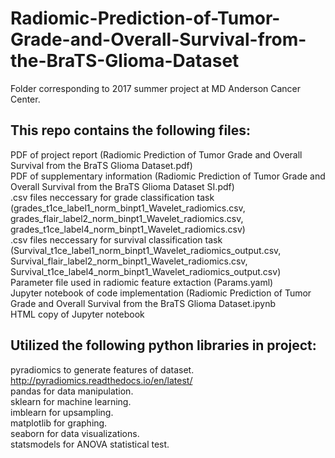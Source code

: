 # Radiomic-Prediction-of-Tumor-Grade-and-Overall-Survival-from-the-BraTS-Glioma-Dataset
Folder corresponding to 2017 summer project at MD Anderson Cancer Center. 

## This repo contains the following files: 
PDF of project report (Radiomic Prediction of Tumor Grade and Overall Survival from the BraTS Glioma Dataset.pdf) <br>
PDF of supplementary information (Radiomic Prediction of Tumor Grade and Overall Survival from the BraTS Glioma Dataset SI.pdf) <br>
.csv files neccessary for grade classification task (grades_t1ce_label1_norm_binpt1_Wavelet_radiomics.csv, grades_flair_label2_norm_binpt1_Wavelet_radiomics.csv, grades_t1ce_label4_norm_binpt1_Wavelet_radiomics.csv) <br>
.csv files neccessary for survival classification task (Survival_t1ce_label1_norm_binpt1_Wavelet_radiomics_output.csv, Survival_flair_label2_norm_binpt1_Wavelet_radiomics.csv, Survival_t1ce_label4_norm_binpt1_Wavelet_radiomics_output.csv) <br>
Parameter file used in radiomic feature extaction (Params.yaml) <br>
Jupyter notebook of code implementation (Radiomic Prediction of Tumor Grade and Overall Survival from the BraTS Glioma Dataset.ipynb  <br>
HTML copy of Jupyter notebook <br>

## Utilized the following python libraries in project: <br>
pyradiomics to generate features of dataset. http://pyradiomics.readthedocs.io/en/latest/ <br>
pandas for data manipulation.<br>
sklearn for machine learning.<br>
imblearn for upsampling. <br>
matplotlib for graphing.<br>
seaborn for data visualizations. <br>
statsmodels for ANOVA statistical test. <br>
